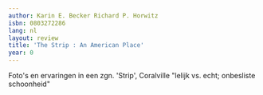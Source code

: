 ```yaml
---
author: Karin E. Becker Richard P. Horwitz
isbn: 0803272286
lang: nl
layout: review
title: 'The Strip : An American Place'
year: 0
---
```

Foto's en ervaringen in een zgn. 'Strip', Coralville
"lelijk vs. echt; onbesliste schoonheid"
